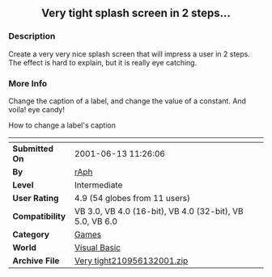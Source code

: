 ﻿<div align="center">

## Very tight splash screen in 2 steps\.\.\.


</div>

### Description

Create a very very nice splash screen that will impress a user in 2 steps. The effect is hard to explain, but it is really eye catching.
 
### More Info
 
Change the caption of a label, and change the value of a constant. And voila! eye candy!

How to change a label's caption


<span>             |<span>
---                |---
**Submitted On**   |2001-06-13 11:26:06
**By**             |[rAph](https://github.com/Planet-Source-Code/PSCIndex/blob/master/ByAuthor/raph.md)
**Level**          |Intermediate
**User Rating**    |4.9 (54 globes from 11 users)
**Compatibility**  |VB 3\.0, VB 4\.0 \(16\-bit\), VB 4\.0 \(32\-bit\), VB 5\.0, VB 6\.0
**Category**       |[Games](https://github.com/Planet-Source-Code/PSCIndex/blob/master/ByCategory/games__1-38.md)
**World**          |[Visual Basic](https://github.com/Planet-Source-Code/PSCIndex/blob/master/ByWorld/visual-basic.md)
**Archive File**   |[Very tight210956132001\.zip](https://github.com/Planet-Source-Code/raph-very-tight-splash-screen-in-2-steps__1-24047/archive/master.zip)








